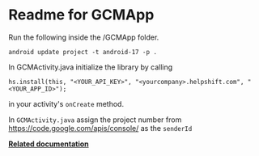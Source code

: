 Readme for GCMApp
==============================

Run the following inside the /GCMApp folder.

```
android update project -t android-17 -p .
```

In GCMActivity.java initialize the library by calling
```
hs.install(this, "<YOUR_API_KEY>", "<yourcompany>.helpshift.com", "<YOUR_APP_ID>");
```
in your activity's `onCreate` method.

In `GCMActivity.java` assign the project number from https://code.google.com/apis/console/ as the
`senderId`

**[Related documentation](https://developers.helpshift.com/android/notifications/#configure-helpshift-android-sdk)**
